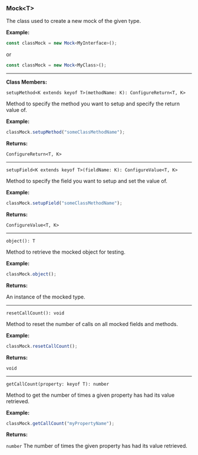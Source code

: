 ### **Mock\<T\>**

The class used to create a new mock of the given type.

**Example:**

```typescript
const classMock = new Mock<MyInterface>();
```

or

```typescript
const classMock = new Mock<MyClass>();
```

---

**Class Members:**

`setupMethod<K extends keyof T>(methodName: K): ConfigureReturn<T, K>`

Method to specify the method you want to setup and specify the return value of.

**Example:**

```typescript
classMock.setupMethod("someClassMethodName");
```

**Returns:**

`ConfigureReturn<T, K>`

---

`setupField<K extends keyof T>(fieldName: K): ConfigureValue<T, K>`

Method to specify the field you want to setup and set the value of.

**Example:**

```typescript
classMock.setupField("someClassMethodName");
```

**Returns:**

`ConfigureValue<T, K>`

---

`object(): T`

Method to retrieve the mocked object for testing.

**Example:**

```typescript
classMock.object();
```

**Returns:**

An instance of the mocked type.

---

`resetCallCount(): void`

Method to reset the number of calls on all mocked fields and methods.

**Example:**

```typescript
classMock.resetCallCount();
```

**Returns:**

`void`

---

`getCallCount(property: keyof T): number`

Method to get the number of times a given property has had its value retrieved.

**Example:**

```typescript
classMock.getCallCount("myPropertyName");
```

**Returns:**

`number` The number of times the given property has had its value retrieved.
